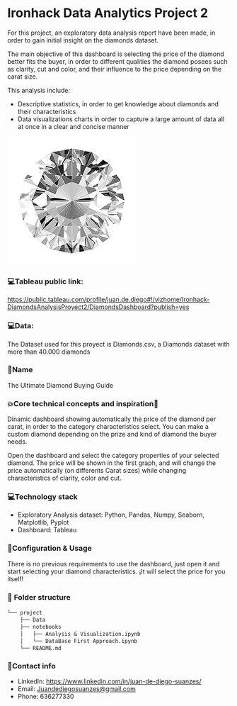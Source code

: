 # Ironhack Data Analytics Project 2
For this project, an exploratory data analysis report have been made, in order to gain initial insight on the diamonds dataset.

The main objective of this dashboard is selecting the price of the diamond better fits the buyer, in order to different qualities the diamond posees such as clarity, cut and color, and their influence to the price depending on the carat size.

This analysis include:
- Descriptive statistics, in order to get knowledge about diamonds and their characteristics
- Data visualizations charts in order to capture a large amount of data all at once in a clear and concise manner

![diamonds](diamond.png)


### 💻**Tableau public link:**
https://public.tableau.com/profile/juan.de.diego#!/vizhome/Ironhack-DiamondsAnalysisProyect2/DiamondsDashboard?publish=yes

### 💻**Data**:
The Dataset used for this proyect is Diamonds.csv, a Diamonds dataset with more than 40.000 diamonds

### 🙋**Name**
The Ultimate Diamond Buying Guide

### 💥**Core technical concepts and inspiration🏃**
Dinamic dashboard showing automatically the price of the diamond per carat, in order to the category characteristics select.
You can make a custom diamond depending on the prize and kind of diamond the buyer needs.

Open the dashboard and select the category properties of your selected diamond. The price will be shown in the first graph, and will change the price automatically (on differents Carat sizes) while changing characteristics of clarity, color and cut.

### 💻**Technology stack**
- Exploratory Analysis dataset: Python, Pandas, Numpy, Seaborn, Matplotlib, Pyplot
- Dashboard: Tableau

### 🔧**Configuration & Usage**
There is no previous requirements to use the dashboard, just open it and start selecting your diamond characteristics.
¡It will select the price for you itself!

### 📁 **Folder structure**
```
└── project
    ├── Data
    ├── notebooks
    │   ├── Analysis & Visualization.ipynb
    │   └── DataBase First Approach.ipynb
    └── README.md
```

### 💌**Contact info**
- LinkedIn: https://www.linkedin.com/in/juan-de-diego-suanzes/
- Email: Juandediegosuanzes@gmail.com
- Phone: 636277330